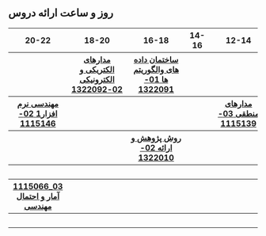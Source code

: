 <a name="Course-Table"></a>
## روز و ساعت ارائه دروس
<div dir="ltr">
<table style="width:100%">
  <tr>
    <th >20-22</th>
    <th >18-20</th>
    <th >16-18</th>
    <th >14-16</th>
    <th >12-14</th>
    <th >10-12</th>
    <th >8-10</th>
    <th>روز</th>
  </tr>
  <tr> 
    <th></th>
    <th ><a href="https://github.com/sajsam/PNU_3991_AR.git" >مدارهای الکتریکی و الکترونیکی 02-1322092</a></th>
    <th ><a href="https://github.com/sajsam/PNU_3991_AR.git" >ساختمان داده های والگوریتم ها 01-1322091</a></th>
    <th></th>
    <th></th>
    <th></th>
     <th></th>
    <th>شنبه</th>
  </tr>
   <tr>
    <th ><a href="https://github.com/sajsam/PNU_3991_AR.git" >مهندسی نرم افزار1 02-1115146</a></th>
    <th ></th>
    <th ></th>
    <th ></th>
    <th ><a href="https://github.com/sajsam/PNU_3991_AR.git" >مدارهای منطقی 03-1115139</a></th>
    <th></th>
     <th ></th>
    <th>یک شنبه</th>
  </tr>
   <tr>
     <th ></th>
     <th ></th>
     <th ><a href="https://github.com/sajsam/PNU_3991_AR.git" >روش پژوهش و ارائه 02-1322010</a></th>
     <th ></th>
     <th ></th>
     <th ></th>
      <th ></th>   
    <th>دوشنبه</th>
  </tr>
   <tr>
    <th ></th>
    <th ></th>
    <th ></th>
    <th ></th>
    <th ></th>
    <th ></th>
     <th ></th>
    <th>سه شنبه</th>
  </tr>
   <tr>
    <th ><a  href="https://github.com/sajsam/PNU_3991_AR.git">1115066_03 آمار و احتمال مهندسی</a></th>
    <th ></th>
    <th ></th>
    <th ></th>
    <th ></th>
    <th ></th>
     <th ></th>
    <th>چهارشنبه</th>
  </tr>
   <tr>
    <th ></th>
     <th ><a  href=></a></th>
     <th ><a  href=></a></th>
     <th ><a  href=></a></th>
     <th ><a  href=></a></th>
     <th><a  href=></a></th>
    <th><a href=></a></th>
    <th>پنج شنبه</th>
  </tr>
</table>
</div>
